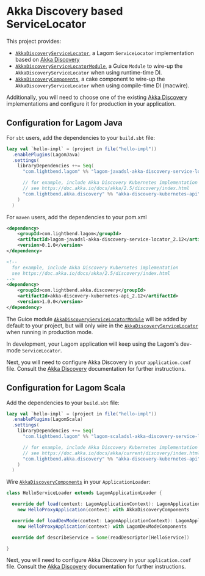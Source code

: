 # Akka Discovery based ServiceLocator

This project provides:

* [`AkkaDiscoveryServiceLocator`][], a Lagom `ServiceLocator` implementation based on [Akka Discovery][]
* [`AkkaDiscoveryServiceLocatorModule`][], a Guice `Module` to wire-up the `AkkaDiscoveryServiceLocator` when using runtime-time DI.
* [`AkkaDiscoveryComponents`][], a cake component to wire-up the `AkkaDiscoveryServiceLocator` when using compile-time DI (macwire).

Additionally, you will need to choose one of the existing [Akka Discovery][] implementations and configure it for production in your application.

[`AkkaDiscoveryServiceLocatorModule`]: service-locator/javadsl/src/main/java/com/lightbend/lagom/javadsl/akka/discovery/AkkaDiscoveryServiceLocatorModule.java
[`AkkaDiscoveryServiceLocator`]: service-locator/javadsl/src/main/java/com/lightbend/lagom/javadsl/akka/discovery/AkkaDiscoveryServiceLocator.java
[`AkkaDiscoveryComponents`]: service-locator/scaladsl/src/main/scala/com/lightbend/lagom/scaladsl/akka/discovery/AkkaDiscoveryComponents.scala
[Akka Discovery]: https://doc.akka.io/docs/akka/2.5/discovery/index.html

## Configuration for Lagom Java

For `sbt` users, add the dependencies to your `build.sbt` file:

```sbt
lazy val `hello-impl` = (project in file("hello-impl"))
  .enablePlugins(LagomJava)
  .settings(
    libraryDependencies ++= Seq(
      "com.lightbend.lagom" %% "lagom-javadsl-akka-discovery-service-locator" % "0.1.0",

      // for example, include Akka Discovery Kubernetes implementation
      // see https://doc.akka.io/docs/akka/2.5/discovery/index.html
      "com.lightbend.akka.discovery" %% "akka-discovery-kubernetes-api" % "1.0.0"
    )
  )
```

For `maven` users, add the dependencies to your pom.xml

```xml
<dependency>
    <groupId>com.lightbend.lagom</groupId>
    <artifactId>lagom-javadsl-akka-discovery-service-locator_2.12</artifactId>
    <version>0.1.0</version>
</dependency>

<!--
  for example, include Akka Discovery Kubernetes implementation
  see https://doc.akka.io/docs/akka/2.5/discovery/index.html
-->
<dependency>
    <groupId>com.lightbend.akka.discovery</groupId>
    <artifactId>akka-discovery-kubernetes-api_2.12</artifactId>
    <version>1.0.0</version>
</dependency>
```


The Guice module [`AkkaDiscoveryServiceLocatorModule`][] will be added by default to your project, but will only wire in the [`AkkaDiscoveryServiceLocator`][] when running in production mode.

In development, your Lagom application will keep using the Lagom's dev-mode `ServiceLocator`.

Next, you will need to configure Akka Discovery in your `application.conf` file. Consult the [Akka Discovery][] documentation for further instructions.

## Configuration for Lagom Scala

Add the dependencies to your `build.sbt` file:

```sbt
lazy val `hello-impl` = (project in file("hello-impl"))
  .enablePlugins(LagomScala)
  .settings(
    libraryDependencies ++= Seq(
      "com.lightbend.lagom" %% "lagom-scaladsl-akka-discovery-service-locator" % "0.1.0",

      // for example, include Akka Discovery Kubernetes implementation
      // see https://doc.akka.io/docs/akka/current/discovery/index.html
      "com.lightbend.akka.discovery" %% "akka-discovery-kubernetes-api" % "1.0.0"
    )
  )
```

Wire [`AkkaDiscoveryComponents`][] in your `ApplicationLoader`:

```scala
class HelloServiceLoader extends LagomApplicationLoader {

  override def load(context: LagomApplicationContext): LagomApplication =
    new HelloProxyApplication(context) with AkkaDiscoveryComponents

  override def loadDevMode(context: LagomApplicationContext): LagomApplication =
    new HelloProxyApplication(context) with LagomDevModeComponents

  override def describeService = Some(readDescriptor[HelloService])

}
```

Next, you will need to configure Akka Discovery in your `application.conf` file. Consult the [Akka Discovery][] documentation for further instructions.
